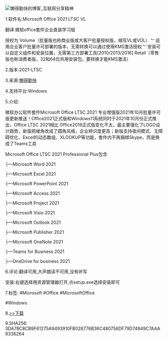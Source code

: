 ![懒得勤快的博客_互联网分享精神](https://img14.360buyimg.com/ddimg/jfs/t1/212154/37/187/4954/61669839Ece78b665/8c01a9aeae0cb0e6.png)

1.软件名:Microsoft Office 2021 LTSC VL

翻译:微软office套件企业直装学习版

授权为
Volume（批量版也称商业版或大客户批量授权版，缩写VL或VOL）
﹂适用企业客户批量许可部署的版本，无需转换可以通过使用KMS激活授权
﹂安装可以自定义组件和安装位置，无需第三方部署工具[2010/2013/2016]
Retail（零售版也称消费者版，32和64位共用安装包，要转换才能KMS激活）

2.版本:2021-LTSC

3.来源:[懒得勤快](https://ldqk.xyz/1294)

4.支持平台:Windows

5.介绍:

微软办公软件套件Microsoft Office LTSC 2021 专业增强版2021年10月批量许可版更新推送！Office2021正式版和Windows11系统同时于2021年10月份正式推出，Office LTSC 2021相比 Office2019正式版变化不太，最主要强化了LOGO设计趋势，新版把棱角改成了圆角风格，企业辨识度更高；新版支持夜间模式、无障碍优化、Excel的动态数组、XLOOKUP等功能，套件内不再捆绑Skype，而是换成了Teams工具

Microsoft Office LTSC 2021 Professional Plus包含

├—Microsoft Word 2021

├—Microsoft Excel 2021

├—Microsoft PowerPoint 2021

├—Microsoft Access 2021

├—Microsoft Project 2021

├—Microsoft Visio 2021

├—Microsoft Outlook 2021

├—Microsoft Publisher 2021

├—Microsoft OneNote 2021

├—Teams for Business 2021

├—OneDrive for business 2021

6.评论:翻译可用,大声朗读不可用,没有听写

安装:右键选择用资源管理器打开,点setup.exe选择安装即可

7.标签:
#Microsoft #Office #MicrosoftOffice

#Windows

8.[>>下载](https://t.me/GoojoeShare/39)

9.SHA256:
3DA78C8CB9F61275A9493910FB028776B36C480756DF79D74949C7AAA9336264